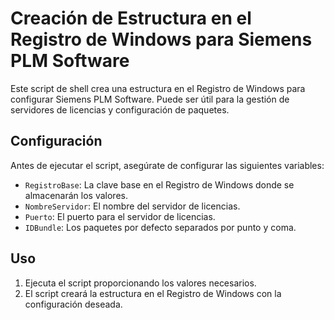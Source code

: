 # Creación de Estructura en el Registro de Windows para Siemens PLM Software

Este script de shell crea una estructura en el Registro de Windows para configurar Siemens PLM Software. Puede ser útil para la gestión de servidores de licencias y configuración de paquetes.

## Configuración

Antes de ejecutar el script, asegúrate de configurar las siguientes variables:

- `RegistroBase`: La clave base en el Registro de Windows donde se almacenarán los valores.
- `NombreServidor`: El nombre del servidor de licencias.
- `Puerto`: El puerto para el servidor de licencias.
- `IDBundle`: Los paquetes por defecto separados por punto y coma.

## Uso

1. Ejecuta el script proporcionando los valores necesarios.
2. El script creará la estructura en el Registro de Windows con la configuración deseada.
